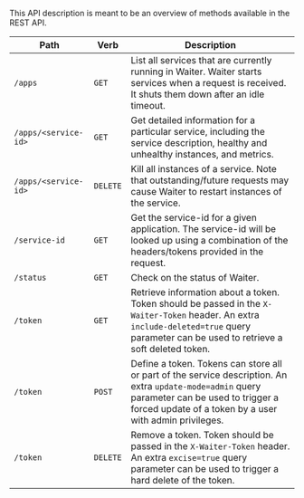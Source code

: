 This API description is meant to be an overview of methods available in the REST API.

|Path                |Verb    |Description|
|--------------------|--------|-----------|
|`/apps`             |`GET`   |List all services that are currently running in Waiter. Waiter starts services when a request is received. It shuts them down after an idle timeout.|
|`/apps/<service-id>`|`GET`   |Get detailed information for a particular service, including the service description, healthy and unhealthy instances, and metrics.|
|`/apps/<service-id>`|`DELETE`|Kill all instances of a service. Note that outstanding/future requests may cause Waiter to restart instances of the service.|
|`/service-id`       |`GET`   |Get the service-id for a given application. The service-id will be looked up using a combination of the headers/tokens provided in the request.|
|`/status`           |`GET`   |Check on the status of Waiter.|
|`/token`            |`GET`   |Retrieve information about a token. Token should be passed in the `X-Waiter-Token` header. An extra `include-deleted=true` query parameter can be used to retrieve a soft deleted token.|
|`/token`            |`POST`  |Define a token. Tokens can store all or part of the service description. An extra `update-mode=admin` query parameter can be used to trigger a forced update of a token by a user with admin privileges.|
|`/token`            |`DELETE`|Remove a token. Token should be passed in the `X-Waiter-Token` header. An extra `excise=true` query parameter can be used to trigger a hard delete of the token.|
